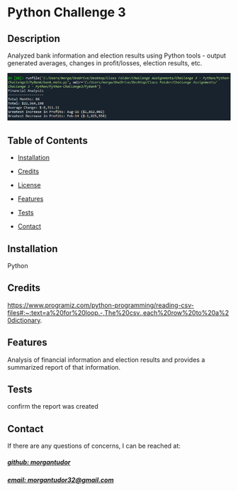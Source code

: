# Python Challenge 3


## Description
Analyzed bank information and election results using Python tools - output generated averages, changes in profit/losses, election results, etc.

![app_image](images/mockup.png)

## Table of Contents
- [Installation](#installation)

- [Credits](#credits)
- [License](#license)
- [Features](#features)
- [Tests](#tests)
- [Contact](#contact)

## Installation
Python



## Credits
https://www.programiz.com/python-programming/reading-csv-files#:~:text=a%20for%20loop.-,The%20csv.,each%20row%20to%20a%20dictionary.



## Features
Analysis of financial information and election results and provides a summarized report of that information.

## Tests
confirm the report was created

## Contact
If there are any questions of concerns, I can be reached at:
##### [github: morgantudor](https://github.com/morgantudor)
##### [email: morgantudor32@gmail.com](mailto:morgantudor32@gmail.com)
